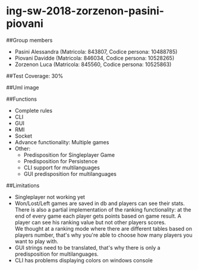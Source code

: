 # ing-sw-2018-zorzenon-pasini-piovani

##Group members
* Pasini Alessandra (Matricola: 843807, Codice persona: 10488785) 
* Piovani Davidde (Matricola: 846034, Codice persona: 10528265) 
* Zorzenon Luca (Matricola: 845560, Codice persona: 10525863)

##Test Coverage: 30%

##Uml image

##Functions
* Complete rules
* CLI
* GUI
* RMI
* Socket
* Advance functionality: Multiple games
* Other:
    * Predisposition for Singleplayer Game
    * Predisposition for Persistence
    * CLI support for multilanguages
    * GUI predisposition for multilanguages

##Limitations
* Singleplayer not working yet
* Won/Lost/Left games are saved in db and players can see their stats. There is also a partial implementation of the ranking functionality: at the end of every game each player gets points based on game result. A player can see his ranking value but not other players scores. <br>
We thought at a ranking mode where there are different tables based on players number, that's why you're able to choose how many players you want to play with.
* GUI strings need to be translated, that's why there is only a predisposition for multilanguages.
* CLI has problems displaying colors on windows console
